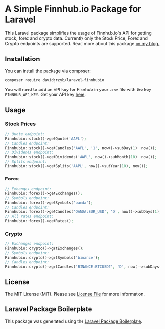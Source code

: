 # A Simple Finnhub.io Package for Laravel

<!-- [![Latest Version on Packagist](https://img.shields.io/packagist/v/davidgrzyb/laravel-finnhubio.svg?style=flat-square)](https://packagist.org/packages/davidgrzyb/laravel-finnhubio) -->
<!-- [![Build Status](https://img.shields.io/travis/davidgrzyb/laravel-finnhubio/master.svg?style=flat-square)](https://travis-ci.org/davidgrzyb/laravel-finnhubio) -->
<!-- [![Quality Score](https://img.shields.io/scrutinizer/g/davidgrzyb/laravel-finnhubio.svg?style=flat-square)](https://scrutinizer-ci.com/g/davidgrzyb/laravel-finnhubio) -->
<!-- [![Total Downloads](https://img.shields.io/packagist/dt/davidgrzyb/laravel-finnhubio.svg?style=flat-square)](https://packagist.org/packages/davidgrzyb/laravel-finnhubio) -->

This Laravel package simplifies the usage of Finnhub.io's API for getting stock, forex and crypto data. Currently only the Stock Price, Forex and Crypto endpoints are supported. Read more about this package <a href="https://davidgrzyb.com/how-to-use-finnhubio-api-with-laravel">on my blog.</a>

## Installation

You can install the package via composer:

```bash
composer require davidgrzyb/laravel-finnhubio
```

You will need to add an API key for Finnhub in your `.env` file with the key `FINNHUB_API_KEY`. Get your API key [here](https://finnhub.io/dashboard).

## Usage

### Stock Prices

``` php
// Quote endpoint:
Finnhubio::stock()->getQuote('AAPL');
// Candles endpoint:
Finnhubio::stock()->getCandles('AAPL', '1', now()->subDay(1), now());
// Dividends endpoint:
Finnhubio::stock()->getDividends('AAPL', now()->subMonth(10), now());
// Splits endpoint:
Finnhubio::stock()->getSplits('AAPL', now()->subYear(10), now());
```

### Forex

``` php
// Exhanges endpoint:
Finnhubio::forex()->getExchanges();
// Symbols endpoint:
Finnhubio::forex()->getSymbols('oanda');
// Candles endpoint:
Finnhubio::forex()->getCandles('OANDA:EUR_USD', 'D', now()->subDays(1), now());
// All rates endpoint:
Finnhubio::forex()->getRates();
```

### Crypto

``` php
// Exchanges endpoint:
Finnhubio::crypto()->getExchanges();
// Symbols endpoint:
Finnhubio::crypto()->getSymbols('binance');
// Candles endpoint:
Finnhubio::crypto()->getCandles('BINANCE:BTCUSDT', 'D', now()->subDays(1), now());
```

<!-- ### Testing

``` bash
composer test
``` -->

<!-- ### Changelog

Please see [CHANGELOG](CHANGELOG.md) for more information what has changed recently. -->

<!-- ## Contributing

Please see [CONTRIBUTING](CONTRIBUTING.md) for details. -->

<!-- ### Security

If you discover any security related issues, please email grzybdavid@gmail.com instead of using the issue tracker. -->

<!-- ## Credits

- [David Grzyb](https://github.com/davidgrzyb)
- [All Contributors](../../contributors) -->

## License

The MIT License (MIT). Please see [License File](LICENSE.md) for more information.

## Laravel Package Boilerplate

This package was generated using the [Laravel Package Boilerplate](https://laravelpackageboilerplate.com).
